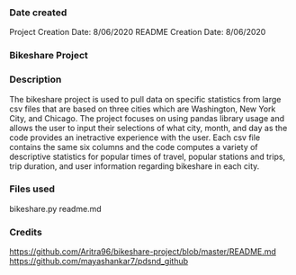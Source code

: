### Date created
Project Creation Date: 8/06/2020
README Creation Date: 8/06/2020

### Bikeshare Project


### Description
The bikeshare project is used to pull data on specific statistics from large csv files that are based on three cities which are Washington, New York City, and Chicago. The project focuses on using pandas library usage and allows the user to input their selections of what city, month, and day as the code provides an inetractive experience with the user. Each csv file contains the same six columns and the code computes a variety of descriptive statistics for popular times of travel, popular stations and trips, trip duration, and user information regarding bikeshare in each city. 

### Files used
bikeshare.py
readme.md

### Credits
https://github.com/Aritra96/bikeshare-project/blob/master/README.md
https://github.com/mayashankar7/pdsnd_github

